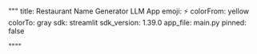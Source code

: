 """
title: Restaurant Name Generator LLM App
emoji: ⚡
colorFrom: yellow
colorTo: gray
sdk: streamlit
sdk_version: 1.39.0
app_file: main.py
pinned: false


""""